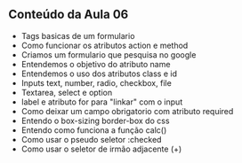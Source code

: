 ## Conteúdo da Aula 06 

- Tags basicas de um formulario
- Como funcionar os atributos action e method
- Criamos um formulario que pesquisa no google
- Entendemos o objetivo do atributo name
- Entendemos o uso dos atributos class e id
- Inputs text, number, radio, checkbox, file
- Textarea, select e option
- label e atributo for para "linkar" com o input
- Como deixar um campo obrigatorio com atributo required
- Entendo o box-sizing border-box do css
- Entendo como funciona a função calc()
- Como usar o pseudo seletor :checked 
- Como usar o seletor de irmão adjacente (+)